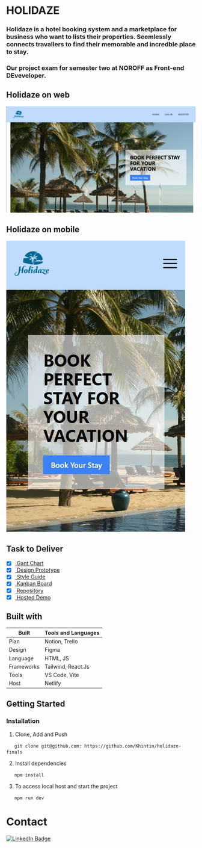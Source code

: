 # **HOLIDAZE**

### Holidaze is a hotel booking system and a marketplace for business who want to lists their properties. Seemlessly connects travallers to find their memorable and incredble place to stay.

### Our project exam for semester two at NOROFF as Front-end DEveveloper.

## Holidaze on web

![Holidaze screenshot](./src/assets/holidazeweb.jpg)

## Holidaze on mobile

![Holidaze screenshot](./src/assets/holidazemobile.jpg)

## Task to Deliver

-   [x] <a href="https://www.notion.so/bddbabc198894d0ab56ac8df33ed4dc1?v=c97149a591814d62805eee525bc1dfd6&pvs=4"> Gant Chart </a>
-   [x] <a href="https://www.figma.com/file/KkoOcoaGHrFpV9Ml78UIrs/Holidaze-Design?type=design&node-id=0%3A1&mode=design&t=GCZOVUpNZMZHlOyq-1"> Design Prototype </a>
-   [x] <a href="https://www.figma.com/file/HRzGednyvxySdYwmzsnUBE/Holidaze-Styletile?type=whiteboard&t=oVgl0z3Dnb9D04zW-1"> Style Guide </a>
-   [x] <a href="https://trello.com/invite/b/hOqlxDHB/ATTI913b0598c0275bf7f0e42df88d4d28e41BA81414/final-exam-holidaze-kanban"> Kanban Board</a>
-   [x] <a href="https://github.com/Khintin/holidaze-finals"> Repository </a>
-   [x] <a href="https://enchanting-cupcake-8ae2d2.netlify.app/"> Hosted Demo </a>

## Built with

| Built      | Tools and Languages |
| ---------- | ------------------- |
| Plan       | Notion, Trello      |
| Design     | Figma               |
| Language   | HTML, JS            |
| Frameworks | Tailwind, React.Js  |
| Tools      | VS Code, Vite       |
| Host       | Netlify             |

## Getting Started

### Installation

1. Clone, Add and Push

```Shell
   git clone git@github.com: https://github.com/Khintin/holidaze-finals

```

2. Install dependencies

```shell
   npm install
```

3. To access local host and start the project

```shell
   npm run dev
```

# Contact

<div>
<a href="https://www.linkedin.com/in/cristina-s-635051115/">
  <img src="https://img.shields.io/badge/LinkedIn-blue?style=for-the-badge&logo=linkedin&logoColor=white" alt="LinkedIn Badge"/>
 </a>
</div>
